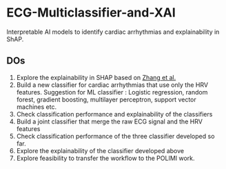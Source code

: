 # ECG-Multiclassifier-and-XAI
Interpretable AI models to identify cardiac arrhythmias and explainability in ShAP.

## DOs
1. Explore the explainability in SHAP based on [Zhang et al.](https://www.sciencedirect.com/science/article/pii/S2589004221003412)
2. Build a new classifier for cardiac arrhythmias that use only the HRV features. Suggestion for ML classifier : Logistic regression, random forest, gradient boosting, multilayer perceptron, support vector machines etc.
3. Check classification performance and explainability of the classifiers
4. Build a joint classifier that merge the raw ECG signal and the HRV features
5. Check classification performance of the three classifier developed so far.
6. Explore the explainability of the classifier developed above
7. Explore feasibility to transfer the workflow to the POLIMI work.
